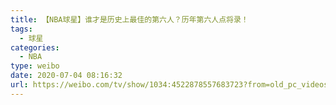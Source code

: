 ```yaml
---
title: 【NBA球星】谁才是历史上最佳的第六人？历年第六人点将录！
tags:
  - 球星
categories:
  - NBA
type: weibo
date: 2020-07-04 08:16:32
url: https://weibo.com/tv/show/1034:4522878557683723?from=old_pc_videoshow
---
```


<!-- more -->